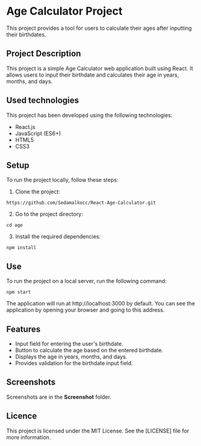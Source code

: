 # Age Calculator Project

This project provides a tool for users to calculate their ages after inputting their birthdates.

## Project Description

This project is a simple Age Calculator web application built using React. It allows users to input their birthdate and calculates their age in years, months, and days.

## Used technologies

This project has been developed using the following technologies:

- React.js
- JavaScript (ES6+)
- HTML5
- CSS3

## Setup

To run the project locally, follow these steps:

1. Clone the project:

```
https://github.com/Sedamalkocc/React-Age-Calculator.git
```

2. Go to the project directory:

```
cd age
```

3. Install the required dependencies:

```
npm install
```

## Use

To run the project on a local server, run the following command:

```
npm start
```

The application will run at http://localhost:3000 by default. You can see the application by opening your browser and going to this address.

## Features

- Input field for entering the user's birthdate.
- Button to calculate the age based on the entered birthdate.
- Displays the age in years, months, and days.
- Provides validation for the birthdate input field.

## Screenshots

Screenshots are in the **Screenshot** folder.

## Licence

This project is licensed under the MIT License. See the [LICENSE] file for more information.
